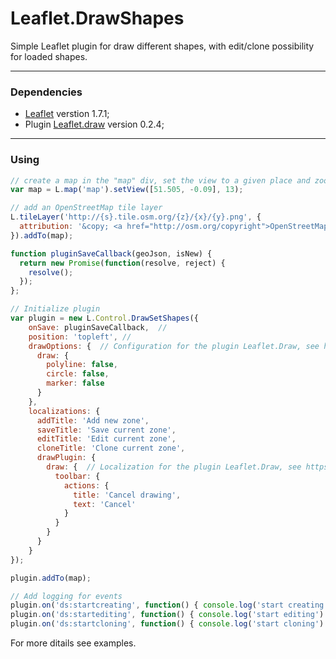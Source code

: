 # Leaflet.DrawShapes

Simple Leaflet plugin for draw different shapes, with edit/clone possibility for loaded shapes.

---

### Dependencies
* [Leaflet](https://github.com/Leaflet/Leaflet/releases) verstion 1.7.1;
* Plugin [Leaflet.draw](https://github.com/Leaflet/Leaflet.draw/releases) version 0.2.4;

---
### Using

```javascript
// create a map in the "map" div, set the view to a given place and zoom
var map = L.map('map').setView([51.505, -0.09], 13);

// add an OpenStreetMap tile layer
L.tileLayer('http://{s}.tile.osm.org/{z}/{x}/{y}.png', {
  attribution: '&copy; <a href="http://osm.org/copyright">OpenStreetMap</a> contributors'
}).addTo(map);

function pluginSaveCallback(geoJson, isNew) {
  return new Promise(function(resolve, reject) {
    resolve();
  });
};

// Initialize plugin
var plugin = new L.Control.DrawSetShapes({
    onSave: pluginSaveCallback,  //
    position: 'topleft', // 
    drawOptions: {  // Configuration for the plugin Leaflet.Draw, see https://github.com/Leaflet/Leaflet.draw#advanced-options
      draw: {
        polyline: false,
        circle: false,
        marker: false
      }
    },
    localizations: {
      addTitle: 'Add new zone',
      saveTitle: 'Save current zone',
      editTitle: 'Edit current zone',
      cloneTitle: 'Clone current zone',
      drawPlugin: {
        draw: {  // Localization for the plugin Leaflet.Draw, see https://github.com/Leaflet/Leaflet.draw.
          toolbar: {
            actions: {
              title: 'Cancel drawing',
              text: 'Cancel'
            }
          }
        }
      }
    }
});

plugin.addTo(map);

// Add logging for events
plugin.on('ds:startcreating', function() { console.log('start creating') });
plugin.on('ds:startediting', function() { console.log('start editing') });
plugin.on('ds:startcloning', function() { console.log('start cloning') });

```

For more ditails see examples.
